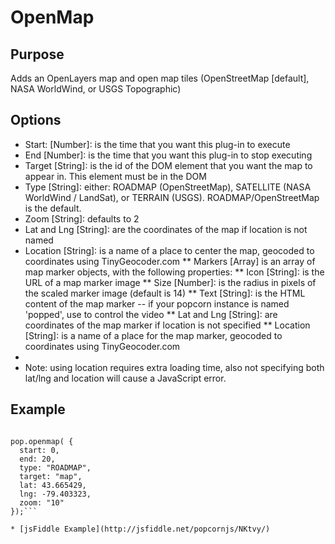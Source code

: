 # OpenMap # 

## Purpose ##

Adds an OpenLayers map and open map tiles (OpenStreetMap [default], NASA WorldWind, or USGS Topographic)

## Options ##

* Start: [Number]:  is the time that you want this plug-in to execute
* End [Number]: is the time that you want this plug-in to stop executing
* Target [String]: is the id of the DOM element that you want the map to appear in. This element must be in the DOM
* Type [String]: either: ROADMAP (OpenStreetMap), SATELLITE (NASA WorldWind / LandSat), or TERRAIN (USGS).  ROADMAP/OpenStreetMap is the default.
* Zoom [String]: defaults to 2
* Lat and Lng [String]: are the coordinates of the map if location is not named
* Location [String]: is a name of a place to center the map, geocoded to coordinates using TinyGeocoder.com
** Markers [Array] is an array of map marker objects, with the following properties:
** Icon [String]: is the URL of a map marker image
** Size [Number]: is the radius in pixels of the scaled marker image (default is 14)
** Text [String]: is the HTML content of the map marker -- if your popcorn instance is named 'popped', use <script>popped.currentTime(10);</script> to control the video
** Lat and Lng [String]: are coordinates of the map marker if location is not specified
** Location [String]: is a name of a place for the map marker, geocoded to coordinates using TinyGeocoder.com
*
* Note: using location requires extra loading time, also not specifying both lat/lng and location will cause a JavaScript error.

## Example ##

```var pop = Popcorn( "#video" );     

pop.openmap( {
  start: 0,
  end: 20,
  type: "ROADMAP",
  target: "map",
  lat: 43.665429,
  lng: -79.403323,
  zoom: "10"
});```

* [jsFiddle Example](http://jsfiddle.net/popcornjs/NKtvy/)
